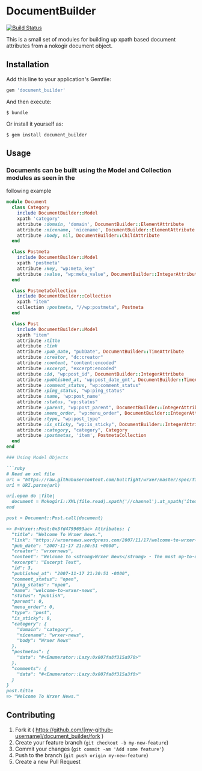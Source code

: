 # DocumentBuilder

[![Build Status](https://travis-ci.org/bullfight/document_builder.svg?branch=master)](https://travis-ci.org/bullfight/document_builder)

This is a small set of modules for building up xpath based document attributes
from a nokogir document object.

## Installation

Add this line to your application's Gemfile:

```ruby
gem 'document_builder'
```

And then execute:

    $ bundle

Or install it yourself as:

    $ gem install document_builder

## Usage

### Documents can be built using the Model and Collection modules as seen in the
following example

```ruby
module Document
  class Category
    include DocumentBuilder::Model
    xpath 'category'
    attribute :domain, 'domain', DocumentBuilder::ElementAttribute
    attribute :nicename, 'nicename', DocumentBuilder::ElementAttribute
    attribute :body, nil, DocumentBuilder::ChildAttribute
  end

  class Postmeta
    include DocumentBuilder::Model
    xpath 'postmeta'
    attribute :key, "wp:meta_key"
    attribute :value, "wp:meta_value", DocumentBuilder::IntegerAttribute
  end

  class PostmetaCollection
    include DocumentBuilder::Collection
    xpath "item"
    collection :postmeta, "//wp:postmeta", Postmeta
  end

  class Post
    include DocumentBuilder::Model
    xpath "item"
    attribute :title
    attribute :link
    attribute :pub_date, "pubDate", DocumentBuilder::TimeAttribute
    attribute :creator, "dc:creator"
    attribute :content, "content:encoded"
    attribute :excerpt, "excerpt:encoded"
    attribute :id, "wp:post_id", DocumentBuilder::IntegerAttribute
    attribute :published_at, 'wp:post_date_gmt', DocumentBuilder::TimeAttribute
    attribute :comment_status, "wp:comment_status"
    attribute :ping_status, "wp:ping_status"
    attribute :name, 'wp:post_name'
    attribute :status, "wp:status"
    attribute :parent, "wp:post_parent", DocumentBuilder::IntegerAttribute
    attribute :menu_order, "wp:menu_order", DocumentBuilder::IntegerAttribute
    attribute :type, "wp:post_type"
    attribute :is_sticky, "wp:is_sticky", DocumentBuilder::IntegerAttribute
    attribute :category, "category", Category
    attribute :postmetas, 'item', PostmetaCollection
  end
end

### Using Model Objects

```ruby
# Read an xml file
url = "https://raw.githubusercontent.com/bullfight/wrxer/master/spec/fixtures/wrx.xml"
uri = URI.parse(url)

uri.open do |file|
  document = Nokogiri::XML(file.read).xpath('//channel').at_xpath('item')}
end

post = Document::Post.call(document)

=> #<Wrxer::Post:0x3fd4799693ac> Attributes: {
  "title": "Welcome To Wrxer News.",
  "link": "https://wrxernews.wordpress.com/2007/11/17/welcome-to-wrxer-news/",
  "pub_date": "2007-11-17 21:30:51 +0000",
  "creator": "wrxernews",
  "content": "Welcome to <strong>Wrxer News</strong> - The most up-to-date and reliable source for Wrxer news.",
  "excerpt": "Excerpt Text",
  "id": 3,
  "published_at": "2007-11-17 21:30:51 -0800",
  "comment_status": "open",
  "ping_status": "open",
  "name": "welcome-to-wrxer-news",
  "status": "publish",
  "parent": 0,
  "menu_order": 0,
  "type": "post",
  "is_sticky": 0,
  "category": {
    "domain": "category",
    "nicename": "wrxer-news",
    "body": "Wrxer News"
  },
  "postmetas": {
    "data": "#<Enumerator::Lazy:0x007fa8f315a970>"
  },
  "comments": {
    "data": "#<Enumerator::Lazy:0x007fa8f315a3f8>"
  }
}
post.title
=> "Welcome To Wrxer News."

```

## Contributing

1. Fork it ( https://github.com/[my-github-username]/document_builder/fork )
2. Create your feature branch (`git checkout -b my-new-feature`)
3. Commit your changes (`git commit -am 'Add some feature'`)
4. Push to the branch (`git push origin my-new-feature`)
5. Create a new Pull Request
